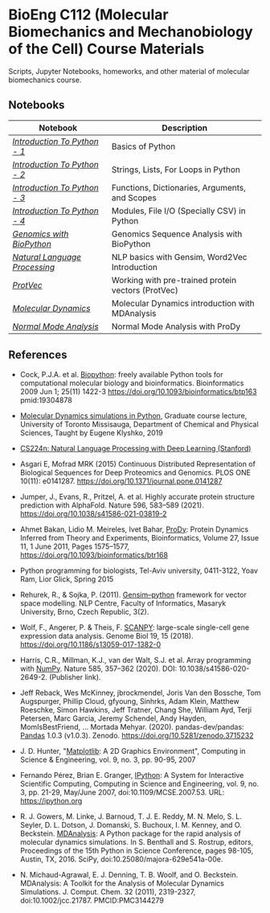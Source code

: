 # BioEng C112 (Molecular Biomechanics and Mechanobiology of the Cell) Course Materials
Scripts, Jupyter Notebooks, homeworks, and other material of molecular biomechanics course. 

## Notebooks

Notebook  | Description | 
---------------| ---------------
| [*Introduction To Python - 1*](https://nbviewer.org/github/Naghipourfar/molecular-biomechanics/blob/main/python/1%20-%20Basics.ipynb)| Basics of Python |
| [*Introduction To Python - 2*](https://nbviewer.org/github/Naghipourfar/molecular-biomechanics/blob/main/python/2%20-%20String%2C%20Lists%2C%20Loops.ipynb)| Strings, Lists, For Loops in Python |
| [*Introduction To Python - 3*](https://nbviewer.org/github/Naghipourfar/molecular-biomechanics/blob/main/python/3%20-%20Functions%2C%20Dictionaries%2C%20Args%2C%20Scopes.ipynb)| Functions, Dictionaries, Arguments, and Scopes |
| [*Introduction To Python - 4*](https://nbviewer.org/github/Naghipourfar/molecular-biomechanics/blob/main/python/4%20-%20Modules%2C%20Files%2C%20CSVs.ipynb)| Modules, File I/O (Specially CSV) in Python |
| [*Genomics with BioPython*](https://nbviewer.org/github/Naghipourfar/molecular-biomechanics/blob/main/genomics/genomics.ipynb)| Genomics Sequence Analysis with BioPython |
| [*Natural Language Processing*](https://nbviewer.org/github/Naghipourfar/molecular-biomechanics/blob/main/deep%20learning/Word2Vec.ipynb)| NLP basics with Gensim, Word2Vec Introduction |
| [*ProtVec*](https://nbviewer.org/github/Naghipourfar/molecular-biomechanics/blob/main/proteomics/ProtVec.ipynb)| Working with pre-trained protein vectors (ProtVec) |
| [*Molecular Dynamics*](https://nbviewer.org/github/Naghipourfar/molecular-biomechanics/blob/main/proteomics/MD.ipynb)| Molecular Dynamics introduction with MDAnalysis |
| [*Normal Mode Analysis*](https://nbviewer.org/github/Naghipourfar/molecular-biomechanics/blob/main/proteomics/NMA.ipynb)| Normal Mode Analysis with ProDy |




## References

* Cock, P.J.A. et al. [Biopython](https://biopython.org/): freely available Python tools for computational molecular biology and bioinformatics. Bioinformatics 2009 Jun 1; 25(11) 1422-3 https://doi.org/10.1093/bioinformatics/btp163 pmid:19304878

* [Molecular Dynamics simulations in Python](https://klyshko.github.io/teaching/2019-03-01-teaching), Graduate course lecture, University of Toronto Missisauga, Department of Chemical and Physical Sciences, Taught by Eugene Klyshko, 2019

* [CS224n: Natural Language Processing with Deep Learning (Stanford)](https://web.stanford.edu/class/cs224n/)

* Asgari E, Mofrad MRK (2015) Continuous Distributed Representation of Biological Sequences for Deep Proteomics and Genomics. PLOS ONE 10(11): e0141287. https://doi.org/10.1371/journal.pone.0141287

* Jumper, J., Evans, R., Pritzel, A. et al. Highly accurate protein structure prediction with AlphaFold. Nature 596, 583–589 (2021). https://doi.org/10.1038/s41586-021-03819-2

* Ahmet Bakan, Lidio M. Meireles, Ivet Bahar, [ProDy](http://prody.csb.pitt.edu/): Protein Dynamics Inferred from Theory and Experiments, Bioinformatics, Volume 27, Issue 11, 1 June 2011, Pages 1575–1577, https://doi.org/10.1093/bioinformatics/btr168

* Python programming for biologists, Tel-Aviv university, 0411-3122, Yoav Ram, Lior Glick, Spring 2015

* Rehurek, R., & Sojka, P. (2011). [Gensim–python](https://radimrehurek.com/gensim/) framework for vector space modelling. NLP Centre, Faculty of Informatics, Masaryk University, Brno, Czech Republic, 3(2).

* Wolf, F., Angerer, P. & Theis, F. [SCANPY](https://scanpy.readthedocs.io/en/stable/): large-scale single-cell gene expression data analysis. Genome Biol 19, 15 (2018). https://doi.org/10.1186/s13059-017-1382-0

* Harris, C.R., Millman, K.J., van der Walt, S.J. et al. Array programming with [NumPy](https://numpy.org/). Nature 585, 357–362 (2020). DOI: 10.1038/s41586-020-2649-2. (Publisher link).

* Jeff Reback, Wes McKinney, jbrockmendel, Joris Van den Bossche, Tom Augspurger, Phillip Cloud, gfyoung, Sinhrks, Adam Klein, Matthew Roeschke, Simon Hawkins, Jeff Tratner, Chang She, William Ayd, Terji Petersen, Marc Garcia, Jeremy Schendel, Andy Hayden, MomIsBestFriend, … Mortada Mehyar. (2020). pandas-dev/pandas: [Pandas](https://pandas.pydata.org/) 1.0.3 (v1.0.3). Zenodo. https://doi.org/10.5281/zenodo.3715232

* J. D. Hunter, "[Matplotlib](https://matplotlib.org/): A 2D Graphics Environment", Computing in Science & Engineering, vol. 9, no. 3, pp. 90-95, 2007

* Fernando Pérez, Brian E. Granger, [IPython](https://ipython.org): A System for Interactive Scientific Computing, Computing in Science and Engineering, vol. 9, no. 3, pp. 21-29, May/June 2007, doi:10.1109/MCSE.2007.53. URL: https://ipython.org

* R. J. Gowers, M. Linke, J. Barnoud, T. J. E. Reddy, M. N. Melo, S. L. Seyler, D. L. Dotson, J. Domanski, S. Buchoux, I. M. Kenney, and O. Beckstein. [MDAnalysis](https://www.mdanalysis.org/): A Python package for the rapid analysis of molecular dynamics simulations. In S. Benthall and S. Rostrup, editors, Proceedings of the 15th Python in Science Conference, pages 98-105, Austin, TX, 2016. SciPy, doi:10.25080/majora-629e541a-00e.

* N. Michaud-Agrawal, E. J. Denning, T. B. Woolf, and O. Beckstein. MDAnalysis: A Toolkit for the Analysis of Molecular Dynamics Simulations. J. Comput. Chem. 32 (2011), 2319-2327, doi:10.1002/jcc.21787. PMCID:PMC3144279








